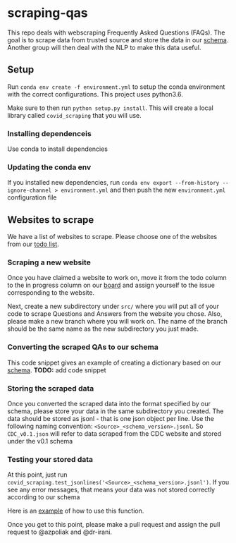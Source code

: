 # scraping-qas
This repo deals with webscraping Frequently Asked Questions (FAQs). The goal is to scrape data from trusted source and store the data in our 
[schema](https://github.com/JHU-COVID-QA/scraping-qas/wiki/Schema-v0.1).
Another group will then deal with the NLP to make this data useful.

## Setup

Run `conda env create -f environment.yml` to setup the conda environment with the correct configurations.
This project uses python3.6. 

Make sure to then run `python setup.py install`. This will create a local library called `covid_scraping` that you will use.

### Installing dependenceis

Use conda to install dependencies

### Updating the conda env

If you installed new dependencies, run `conda env export --from-history --ignore-channel > environment.yml`
and then push the new `environment.yml` configuration file


## Websites to scrape

We have a list of websites to scrape. Please choose one of the websites from our [todo list](https://github.com/JHU-COVID-QA/scraping-qas/projects/1).

### Scraping a new website
Once you have claimed a website to work on, move it from the todo column to the in progress column on our [board](https://github.com/JHU-COVID-QA/scraping-qas/projects/1)
and assign yourself to the issue corresponding to the website.

Next, create a new subdirectory under `src/` where you will put all of your code to scrape Questions and Answers from the website you chose.
Also, please make a new branch where you will work on. The name of the branch should be the same name as the new subdirectory you just made.

### Converting the scraped QAs to our schema
This code snippet gives an example of creating a dictionary based on our [schema](https://github.com/JHU-COVID-QA/scraping-qas/wiki/Schema-v0.1).
**TODO:** add code snippet

### Storing the scraped data
Once you converted the scraped data into the format specified by our schema, please store your data in the same subdirectory you created. The data should be stored as jsonl - that is one json object per line. 
Use the following naming convention: `<Source>_<schema_version>.jsonl`. So `CDC_v0.1.json` will refer to data scraped from the CDC website and stored under the v0.1 schema

### Testing your stored data
At this point, just run `covid_scraping.test_jsonlines('<Source>_<schema_version>.jsonl')`. If you see any error messages, that means your data was not stored correctly according to our schema

Here is an [example]() of how to use this function.


Once you get to this point, please make a pull request and assign the pull request to @azpoliak and @dr-irani.

